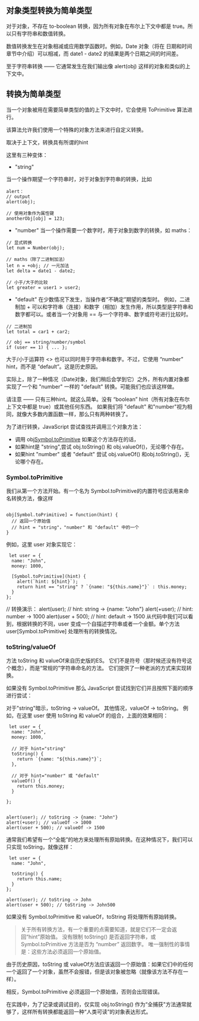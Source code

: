 ## 对象类型转换为简单类型

对于对象，不存在 to-boolean 转换，因为所有对象在布尔上下文中都是 true。所以只有字符串和数值转换。

数值转换发生在对象相减或应用数学函数时。例如，Date 对象（将在 日期和时间 章节中介绍）可以相减，而 date1 - date2 的结果是两个日期之间的时间差。

至于字符串转换 —— 它通常发生在我们输出像 alert(obj) 这样的对象和类似的上下文中。

## 转换为简单类型

当一个对象被用在需要简单类型的值的上下文中时，它会使用 ToPrimitive 算法进行。

该算法允许我们使用一个特殊的对象方法来进行自定义转换。

取决于上下文，转换具有所谓的hint

这里有三种变体：

* "string"

当一个操作期望一个字符串时，对于对象到字符串的转换，比如 
```
alert：
// output
alert(obj);

// 使用对象作为属性键
anotherObj[obj] = 123;
```

* "number"
当一个操作需要一个数字时，用于对象到数字的转换，如 maths：
```
// 显式转换
let num = Number(obj);

// maths（除了二进制加法）
let n = +obj; // 一元加法
let delta = date1 - date2;

// 小于/大于的比较
let greater = user1 > user2;
```

* "default"
在少数情况下发生，当操作者“不确定”期望的类型时。
例如，二进制加 + 可以和字符串（连接）和数字（相加）发生作用，所以类型是字符串和数字都可以。或者当一个对象用 == 与一个字符串、数字或符号进行比较时。
```
// 二进制加
let total = car1 + car2;

// obj == string/number/symbol
if (user == 1) { ... };
```
大于/小于运算符 <> 也可以同时用于字符串和数字。不过，它使用 “number” hint，而不是 “default”。这是历史原因。

实际上，除了一种情况（Date对象，我们稍后会学到它）之外，所有内置对象都实现了一个和 "number" 一样的 "default" 转换。可能我们也应该这样做。

请注意 —— 只有三种hint。就这么简单。没有 “boolean” hint（所有对象在布尔上下文中都是 true）或其他任何东西。
如果我们将 "default" 和"number"视为相同，就像大多数内置函数一样，那么只有两种转换了。

为了进行转换，JavaScript 尝试查找并调用三个对象方法：

* 调用 obj[Symbol.toPrimitive](hint) 如果这个方法存在的话，
* 如果hint是 "string",尝试 obj.toString() 和 obj.valueOf()，无论哪个存在。
* 如果hint "number" 或者 "default" 尝试 obj.valueOf() 和obj.toString()，无论哪个存在。


### Symbol.toPrimitive
我们从第一个方法开始。有一个名为 Symbol.toPrimitive的内置符号应该用来命名转换方法，像这样
```

obj[Symbol.toPrimitive] = function(hint) {
  // 返回一个原始值
  // hint = "string"，"number" 和 "default" 中的一个
}
```
例如，这里 user 对象实现它：
```
 let user = {
  name: "John",
  money: 1000,

  [Symbol.toPrimitive](hint) {
    alert(`hint: ${hint}`);
    return hint == "string" ? `{name: "${this.name}"}` : this.money;
  }
};
```

// 转换演示：
alert(user); // hint: string -> {name: "John"}
alert(+user); // hint: number -> 1000
alert(user + 500); // hint: default -> 1500
从代码中我们可以看到，根据转换的不同，user 变成一个自描述字符串或者一个金额。单个方法 user[Symbol.toPrimitive] 处理所有的转换情况。

### toString/valueOf
方法 toString 和 valueOf来自历史版的ES。
它们不是符号（那时候还没有符号这个概念），而是“常规的”字符串命名的方法。
它们提供了一种老派的方式来实现转换。

如果没有 Symbol.toPrimitive 那么 JavaScript 尝试找到它们并且按照下面的顺序进行尝试：

对于"string"暗示，toString -> valueOf。
其他情况，valueOf -> toString。
例如，在这里 user 使用 toString 和 valueOf 的组合，上面的效果相同：
````
 let user = {
  name: "John",
  money: 1000,

  // 对于 hint="string"
  toString() {
    return `{name: "${this.name}"}`;
  },

  // 对于 hint="number" 或 "default"
  valueOf() {
    return this.money;
  }

};


alert(user); // toString -> {name: "John"}
alert(+user); // valueOf -> 1000
alert(user + 500); // valueOf -> 1500
````

通常我们希望有一个“全能”的地方来处理所有原始转换。在这种情况下，我们可以只实现 toString，就像这样：
```
 let user = {
  name: "John",

  toString() {
    return this.name;
  }
};

alert(user); // toString -> John
alert(user + 500); // toString -> John500
```
如果没有 Symbol.toPrimitive 和 valueOf，toString 将处理所有原始转换。

>关于所有转换方法，有一个重要的点需要知道，就是它们不一定会返回“hint”原始值。
没有限制 toString() 是否返回字符串，或 Symbol.toPrimitive 方法是否为 “number” 返回数字。
唯一强制性的事情是：这些方法必须返回一个原始值。

由于历史原因，toString 或 valueOf方法应该返回一个原始值：如果它们中的任何一个返回了一个对象，虽然不会报错，但是该对象被忽略（就像该方法不存在一样）。

相反，Symbol.toPrimitive 必须返回一个原始值，否则会出现错误。

在实践中，为了记录或调试目的，仅实现 obj.toString() 作为“全捕获"方法通常就够了，这样所有转换都能返回一种“人类可读”的对象表达形式。